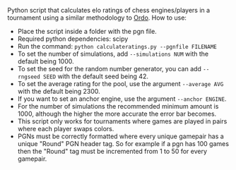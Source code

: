 Python script that calculates elo ratings of chess engines/players in a tournament using a similar methodology to [Ordo](https://github.com/michiguel/Ordo).
How to use:
- Place the script inside a folder with the pgn file.
- Required python dependencies: scipy
- Run the command: `python calculateratings.py --pgnfile FILENAME`
- To set the number of simulations, add `--simulations NUM` with the default being 1000.
- To set the seed for the random number generator, you can add `--rngseed SEED` with the default seed being 42.
- To set the average rating for the pool, use the argument `--average AVG` with the default being 2300.
- If you want to set an anchor engine, use the argument `--anchor ENGINE`.
- For the number of simulations the recommended minimum amount is 1000, although the higher the more accurate the error bar becomes.
- This script only works for tournaments where games are played in pairs where each player swaps colors.
- PGNs must be correctly formatted where every unique gamepair has a unique "Round" PGN header tag. So for example if a pgn has 100 games then the "Round" tag must be incremented from 1 to 50 for every gamepair.
